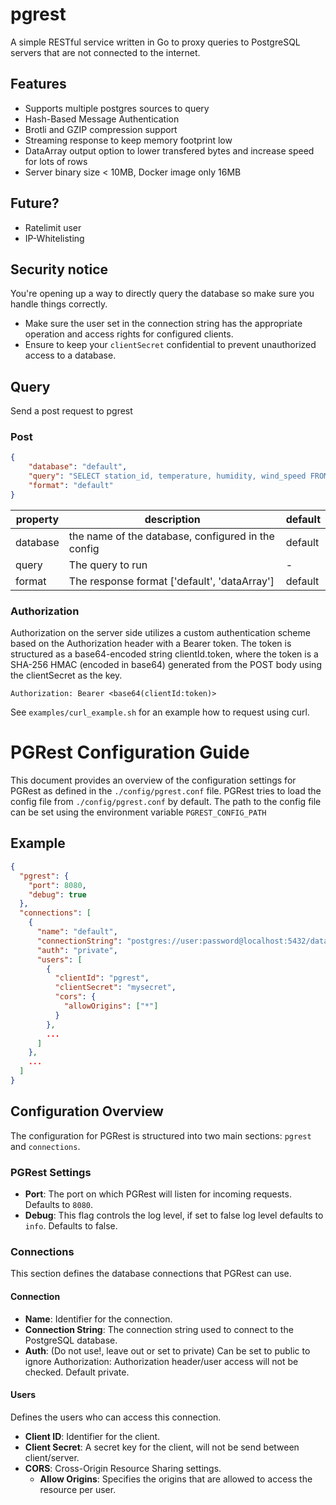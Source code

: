 # pgrest

A simple RESTful service written in Go to proxy queries to PostgreSQL servers that are not connected to the internet.  

## Features

- Supports multiple postgres sources to query
- Hash-Based Message Authentication
- Brotli and GZIP compression support
- Streaming response to keep memory footprint low
- DataArray output option to lower transfered bytes and increase speed for lots of rows
- Server binary size < 10MB, Docker image only 16MB

## Future?

- Ratelimit user
- IP-Whitelisting

## Security notice

You're opening up a way to directly query the database so make sure you handle things correctly.

- Make sure the user set in the connection string has the appropriate operation and access rights for configured clients.
- Ensure to keep your `clientSecret` confidential to prevent unauthorized access to a database.

## Query

Send a post request to pgrest

### Post

```json
{
    "database": "default",
    "query": "SELECT station_id, temperature, humidity, wind_speed FROM weather_station_measurement WHERE station_id = 1",
    "format": "default"
}
```

|property|description|default|
|-|-|-|
|database|the name of the database, configured in the config|default|
|query|The query to run|-|
|format|The response format ['default', 'dataArray']|default|

### Authorization

Authorization on the server side utilizes a custom authentication scheme based on the Authorization header with a Bearer token. The token is structured as a base64-encoded string clientId.token, where the token is a SHA-256 HMAC (encoded in base64) generated from the POST body using the clientSecret as the key.

```
Authorization: Bearer <base64(clientId:token)>
```

See `examples/curl_example.sh` for an example how to request using curl.

# PGRest Configuration Guide

This document provides an overview of the configuration settings for PGRest as defined in the `./config/pgrest.conf` file. PGRest tries to load the config file from `./config/pgrest.conf` by default. The path to the config file can be set using the environment variable `PGREST_CONFIG_PATH`

## Example

```json
{
  "pgrest": {
    "port": 8080,
    "debug": true
  },
  "connections": [
    {
      "name": "default",
      "connectionString": "postgres://user:password@localhost:5432/database",
      "auth": "private",
      "users": [
        {
          "clientId": "pgrest",
          "clientSecret": "mysecret",
          "cors": {
            "allowOrigins": ["*"]
          }
        },
        ...
      ]
    },
    ...
  ]
}
```

## Configuration Overview

The configuration for PGRest is structured into two main sections: `pgrest` and `connections`.

### PGRest Settings

- **Port**: The port on which PGRest will listen for incoming requests. Defaults to `8080`.
- **Debug**: This flag controls the log level, if set to false log level defaults to `info`. Defaults to false.

### Connections

This section defines the database connections that PGRest can use.

#### Connection

- **Name**: Identifier for the connection.
- **Connection String**: The connection string used to connect to the PostgreSQL database.
- **Auth**: (Do not use!, leave out or set to private) Can be set to public to ignore Authorization: Authorization header/user access will not be checked. Default private.

#### Users

Defines the users who can access this connection.

- **Client ID**: Identifier for the client.
- **Client Secret**: A secret key for the client, will not be send between client/server.
- **CORS**: Cross-Origin Resource Sharing settings.
  - **Allow Origins**: Specifies the origins that are allowed to access the resource per user.
